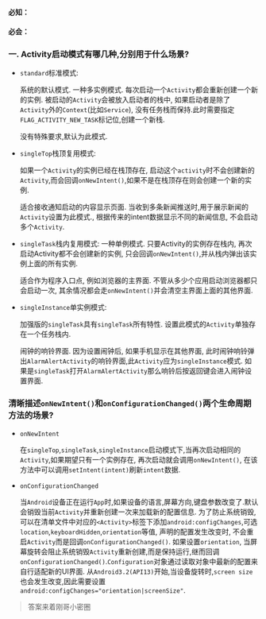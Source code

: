 ####  必知：
####  必会：
### 一. Activity启动模式有哪几种,分别用于什么场景?

* `standard`标准模式:

  系统的默认模式. 一种多实例模式. 每次启动一个`Activity`都会重新创建一个新的实例. 被启动的`Activity`会被放入启动者的栈中, 如果启动者是除了`Activity`外的`Context`(比如`Service`), 没有任务栈而保持.此时需要指定`FLAG_ACTIVITY_NEW_TASK`标记位,创建一个新栈. 

  没有特殊要求,默认为此模式.

* `singleTop`栈顶复用模式:

  如果一个`Activity`的实例已经在栈顶存在, 启动这个`activity`时不会创建新的`Activity`,而会回调`onNewIntent()`,如果不是在栈顶存在则会创建一个新的实例. 

  适合接收通知启动的内容显示页面. 当收到多条新闻推送时,用于展示新闻的`Activity`设置为此模式., 根据传来的intent数据显示不同的新闻信息, 不会启动多个`Activity`.

* `singleTask`栈内复用模式:
  一种单例模式. 只要Activity的实例存在栈内, 再次启动Activity都不会创建新的实例, 只会回调`onNewIntent()`,并从栈内弹出该实例上面的所有实例.

  适合作为程序入口点, 例如浏览器的主界面. 不管从多少个应用启动浏览器都只会启动一次, 其余情况都会走`onNewIntent()`并会清空主界面上面的其他界面.

* `singleInstance`单实例模式:

  加强版的`singleTask`具有`singleTask`所有特性. 设置此模式的`Activity`单独存在一个任务栈内.

  闹钟的响铃界面. 因为设置闹钟后, 如果手机显示在其他界面, 此时闹钟响铃弹出`AlarmAlertActivity`的响铃界面,此`Activity`应为`singleInstance`模式. 如果是`singleTask`打开`AlarmAlertActivity`那么响铃后按返回键会进入闹钟设置界面. 

### 清晰描述`onNewIntent()`和`onConfigurationChanged()`两个生命周期方法的场景?

* `onNewIntent`

  在`singleTop`,`singleTask`,`singleInstance`启动模式下,当再次启动相同的`Activity`,如果期望只有一个实例存在, 再次启动就会调用`onNewIntent()`, 在该方法中可以调用`setIntent(intent)`刷新`intent`数据.

* `onConfigurationChanged`

  当`Android`设备正在运行`App`时,如果设备的语言,屏幕方向,键盘参数改变了.默认会销毁当前`Activity`并重新创建一次来加载新的配置信息. 为了防止系统销毁, 可以在清单文件中对应的`<Activity>`标签下添加`android:configChanges`,可选`location`,`keyboardHidden`,`orientation`等值, 声明的配置发生改变时, 不会重启`Activity`而是回调`onConfigurationChanged()`. 如果设置`orientation`, 当屏幕旋转会阻止系统销毁`Activity`重新创建,而是保持运行,继而回调`onConfigurationChanged()`.`Configuration`对象通过读取对象中最新的配置来自行适配新的UI界面. 从`Android3.2(API13)`开始,当设备旋转时,`screen size`也会发生改变,因此需要设置`android:configChanges="orientation|screenSize"`.
  
 > 答案来着刚哥小密圈